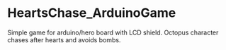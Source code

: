 # HeartsChase_ArduinoGame
Simple game for arduino/hero board with LCD shield. Octopus character chases after hearts and avoids bombs.
